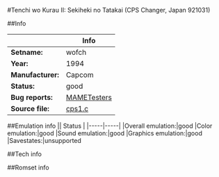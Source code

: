 #Tenchi wo Kurau II: Sekiheki no Tatakai (CPS Changer, Japan 921031)

##Info

||Info|
|-----|-----|
|**Setname:**|wofch
|**Year:**|1994
|**Manufacturer:**|Capcom
|**Status:**|good
|**Bug reports:**|[MAMETesters](http://mametesters.org/view_all_set.php?type=1&temporary=y&search=cps1.c)
|**Source file:**|[cps1.c](https://github.com/mamedev/mame/blob/master/src/mess/drivers/cps1.c)

##Emulation info
|| Status |
|-----|-----|
|Overall emulation:|good
|Color emulation:|good
|Sound emulation:|good
|Graphics emulation:|good
|Savestates:|unsupported

##Tech info

##Romset info

<!--- START OF EDITED COMMENT DO NOT TOUCH TEXT ABOVE-->
